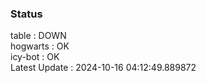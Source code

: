 ### Status


table : DOWN  
hogwarts : OK  
icy-bot : OK  
Latest Update : 2024-10-16 04:12:49.889872
